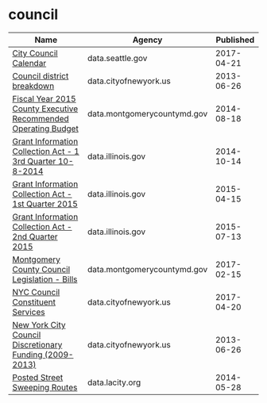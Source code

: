 # council

Name | Agency | Published
---- | ---- | ---------
[City Council Calendar](../datasets/ivxr-h48f.md) | data.seattle.gov | 2017-04-21
[Council district breakdown](../datasets/jqy3-ybjq.md) | data.cityofnewyork.us | 2013-06-26
[Fiscal Year 2015 County Executive Recommended Operating Budget](../datasets/y7rf-xz8k.md) | data.montgomerycountymd.gov | 2014-08-18
[Grant Information Collection Act - 1 3rd Quarter 10-8-2014](../datasets/wxdj-p68s.md) | data.illinois.gov | 2014-10-14
[Grant Information Collection Act - 1st Quarter 2015](../datasets/rxtg-dp75.md) | data.illinois.gov | 2015-04-15
[Grant Information Collection Act - 2nd Quarter 2015](../datasets/8gc6-dfne.md) | data.illinois.gov | 2015-07-13
[Montgomery County Council Legislation - Bills](../datasets/ksj8-bd3u.md) | data.montgomerycountymd.gov | 2017-02-15
[NYC Council Constituent Services](../datasets/b9km-gdpy.md) | data.cityofnewyork.us | 2017-04-20
[New York City Council Discretionary Funding (2009-2013)](../datasets/m3fi-rt3k.md) | data.cityofnewyork.us | 2013-06-26
[Posted Street Sweeping Routes](../datasets/krk7-ayq2.md) | data.lacity.org | 2014-05-28

